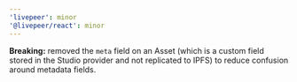 ```yaml
---
'livepeer': minor
'@livepeer/react': minor
---
```


**Breaking:** removed the `meta` field on an Asset (which is a custom field stored in the Studio provider and not replicated to IPFS) to reduce confusion around metadata fields.
